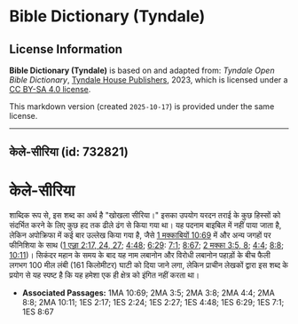 # Bible Dictionary (Tyndale)

## License Information

**Bible Dictionary (Tyndale)** is based on and adapted from: _Tyndale Open Bible Dictionary_, [Tyndale House Publishers](https://tyndaleopenresources.com/), 2023, which is licensed under a [CC BY-SA 4.0 license](https://creativecommons.org/licenses/by-sa/4.0/legalcode.en).

This markdown version (created `2025-10-17`) is provided under the same license.



--------------------------------

## केले-सीरिया (id: 732821)

केले\-सीरिया
============

शाब्दिक रूप से, इस शब्द का अर्थ है "खोखला सीरिया।" इसका उपयोग यरदन तराई के कुछ हिस्सों को संदर्भित करने के लिए कुछ हद तक ढीले ढंग से किया गया था। यह पदनाम बाइबिल में नहीं पाया जाता है, लेकिन अपोक्रिफा में कई बार उल्लेख किया गया है, जैसे [1 मक्काबियों 10:69](https://ref.ly/1Macc10:69) में और अन्य जगहों पर फीनिशिया के साथ ([1 एज़्रा 2:17, 24, 27](https://ref.ly/1Esd2:17,1Esd2:24,1Esd2:27); [4:48](https://ref.ly/1Esd4:48); [6:29](https://ref.ly/1Esd6:29): [7:1](https://ref.ly/1Esd7:1); [8:67](https://ref.ly/1Esd8:67); [2 मक्का 3:5, 8](https://ref.ly/2Macc3:5,2Macc3:8); [4:4](https://ref.ly/2Macc4:4); [8:8](https://ref.ly/2Macc8:8); [10:11](https://ref.ly/2Macc10:11))। सिकंदर महान के समय के बाद यह नाम लबानोन और विरोधी लबानोन पहाड़ों के बीच फैली लगभग 100 मील लंबी (161 किलोमीटर) घाटी को दिया जाने लगा, लेकिन प्राचीन लेखकों द्वारा इस शब्द के प्रयोग से यह स्पष्ट है कि यह हमेशा एक ही क्षेत्र को इंगित नहीं करता था।

* **Associated Passages:** 1MA 10:69; 2MA 3:5; 2MA 3:8; 2MA 4:4; 2MA 8:8; 2MA 10:11; 1ES 2:17; 1ES 2:24; 1ES 2:27; 1ES 4:48; 1ES 6:29; 1ES 7:1; 1ES 8:67

